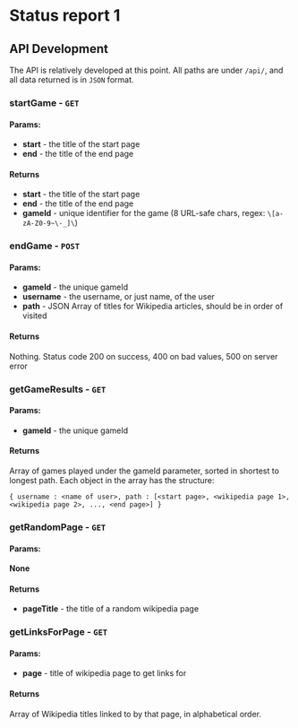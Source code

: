 # Status report 1

## API Development

The API is relatively developed at this point. All paths are under `/api/`, and all data returned is in `JSON` format.

### startGame - `GET`
#### Params:
* __start__ - the title of the start page
* __end__ - the title of the end page

#### Returns
* __start__ - the title of the start page
* __end__ - the title of the end page
* __gameId__ - unique identifier for the game (8 URL-safe chars, regex: `\[a-zA-Z0-9~\-_]\`)

### endGame - `POST`
#### Params:
* __gameId__ - the unique gameId
* __username__ - the username, or just name, of the user
* __path__ - JSON Array of titles for Wikipedia articles, should be in order of visited

#### Returns
Nothing. Status code 200 on success, 400 on bad values, 500 on server error

### getGameResults - `GET`
#### Params:
* __gameId__ - the unique gameId

#### Returns
Array of games played under the gameId parameter, sorted in shortest to longest path. Each object in the array has the structure:

`{
	username : <name of user>,
	path : [<start page>, <wikipedia page 1>, <wikipedia page 2>, ..., <end page>]
}`

### getRandomPage - `GET`
#### Params:
__None__

#### Returns
* __pageTitle__ - the title of a random wikipedia page

### getLinksForPage - `GET`
#### Params:
* __page__ - title of wikipedia page to get links for

#### Returns
Array of Wikipedia titles linked to by that page, in alphabetical order.
